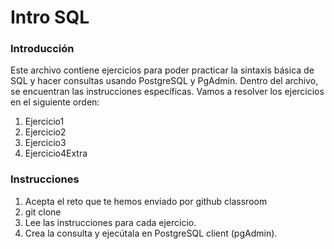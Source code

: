 # Intro SQL

### Introducción
Este archivo contiene ejercicios para poder practicar la sintaxis básica de SQL y hacer consultas usando PostgreSQL y PgAdmin. Dentro del archivo, se encuentran las instrucciones específicas. Vamos a resolver los ejercicios en el siguiente orden:

1. Ejercicio1
2. Ejercicio2
3. Ejercicio3
4. Ejercicio4Extra

### Instrucciones
1. Acepta el reto que te hemos enviado por github classroom 
2. git clone <repositorio>
3. Lee las instrucciones para cada ejercicio.
4. Crea la consulta y ejecútala en PostgreSQL client (pgAdmin).
